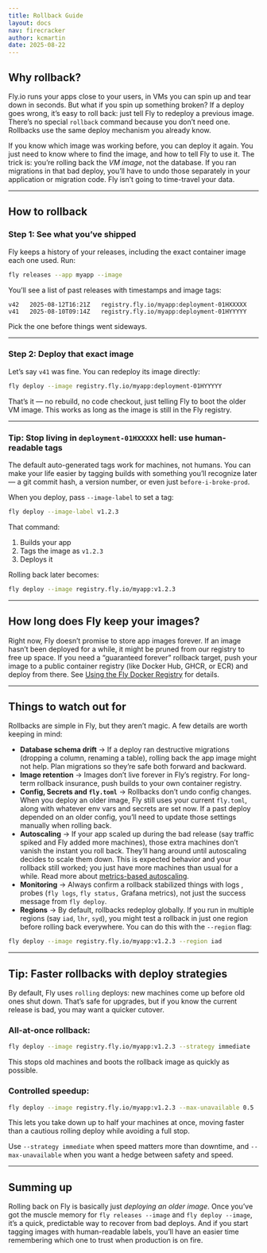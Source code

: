 ```yaml
---
title: Rollback Guide
layout: docs
nav: firecracker
author: kcmartin
date: 2025-08-22
---
```


## Why rollback?

Fly.io runs your apps close to your users, in VMs you can spin up and tear down in seconds. But what if you spin up something broken? If a deploy goes wrong, it’s easy to roll back: just tell Fly to redeploy a previous image. There’s no special `rollback` command because you don’t need one. Rollbacks use the same deploy mechanism you already know.

If you know which image was working before, you can deploy it again. You just need to know where to find the image, and how to tell Fly to use it. The trick is: you’re rolling back the _VM image_, not the database. If you ran migrations in that bad deploy, you’ll have to undo those separately in your application or migration code. Fly isn’t going to time-travel your data.

---

## How to rollback

### Step 1: See what you’ve shipped

Fly keeps a history of your releases, including the exact container image each one used. Run:

```bash
fly releases --app myapp --image
```

You’ll see a list of past releases with timestamps and image tags:

```
v42   2025-08-12T16:21Z   registry.fly.io/myapp:deployment-01HXXXXX
v41   2025-08-10T09:14Z   registry.fly.io/myapp:deployment-01HYYYYY
```

Pick the one before things went sideways.

---

### Step 2: Deploy that exact image

Let’s say `v41` was fine. You can redeploy its image directly:

```bash
fly deploy --image registry.fly.io/myapp:deployment-01HYYYYY
```

That’s it — no rebuild, no code checkout, just telling Fly to boot the older VM image. This works as long as the image is still in the Fly registry.

---

### Tip: Stop living in `deployment-01HXXXXX` hell:  use human-readable tags

The default auto-generated tags work for machines, not humans. You can make your life easier by tagging builds with something you’ll recognize later — a git commit hash, a version number, or even just `before-i-broke-prod`.

When you deploy, pass `--image-label` to set a tag:

```bash
fly deploy --image-label v1.2.3
```

That command:

1. Builds your app
1. Tags the image as `v1.2.3`
1. Deploys it

Rolling back later becomes:

```bash
fly deploy --image registry.fly.io/myapp:v1.2.3
```

---

## How long does Fly keep your images? 

Right now, Fly doesn’t promise to store app images forever. If an image hasn’t been deployed for a while, it might be pruned from our registry to free up space. If you need a “guaranteed forever” rollback target, push your image to a public container registry (like Docker Hub, GHCR, or ECR) and deploy from there. See [Using the Fly Docker Registry](https://fly.io/docs/blueprints/using-the-fly-docker-registry/#to-deploy-a-public-image-from-docker-hub-or-another-public-registry) for details.

---

## Things to watch out for

Rollbacks are simple in Fly, but they aren’t magic. A few details are worth keeping in mind:

- **Database schema drift** → If a deploy ran destructive migrations (dropping a column, renaming a table), rolling back the app image might not help. Plan migrations so they’re safe both forward and backward.
- **Image retention** → Images don’t live forever in Fly’s registry. For long-term rollback insurance, push builds to your own container registry.
- **Config, Secrets and `fly.toml`** → Rollbacks don’t undo config changes. When you deploy an older image, Fly still uses your current `fly.toml`, along with whatever env vars and secrets are set now. If a past deploy depended on an older config, you’ll need to update those settings manually when rolling back.
- **Autoscaling** → If your app scaled up during the bad release (say traffic spiked and Fly added more machines), those extra machines don’t vanish the instant you roll back. They’ll hang around until autoscaling decides to scale them down. This is expected behavior and your rollback still worked; you just have more machines than usual for a while. Read more about [metrics-based autoscaling](https://fly.io/docs/launch/autoscale-by-metric/).
- **Monitoring** → Always confirm a rollback stabilized things with logs , probes (`fly logs`, `fly status,` Grafana metrics), not just the success message from `fly deploy`.
- **Regions** → By default, rollbacks redeploy globally. If you run in multiple regions (say `iad`, `lhr`, `syd`), you might test a rollback in just one region before rolling back everywhere. You can do this with the `--region` flag:

```bash
fly deploy --image registry.fly.io/myapp:v1.2.3 --region iad
```
---

## Tip: Faster rollbacks with deploy strategies

By default, Fly uses `rolling` deploys: new machines come up before old ones shut down. That’s safe for upgrades, but if you know the current release is bad, you may want a quicker cutover.

### All-at-once rollback:

```bash
fly deploy --image registry.fly.io/myapp:v1.2.3 --strategy immediate
```

This stops old machines and boots the rollback image as quickly as possible.



### Controlled speedup:

```bash
fly deploy --image registry.fly.io/myapp:v1.2.3 --max-unavailable 0.5
```

This lets you take down up to half your machines at once, moving faster than a cautious rolling deploy while avoiding a full stop.

Use `--strategy immediate` when speed matters more than downtime, and `--max-unavailable` when you want a hedge between safety and speed.

---

## Summing up

Rolling back on Fly is basically just _deploying an older image_. Once you’ve got the muscle memory for `fly releases --image` and `fly deploy --image`, it’s a quick, predictable way to recover from bad deploys. And if you start tagging images with human-readable labels, you’ll have an easier time remembering which one to trust when production is on fire.
